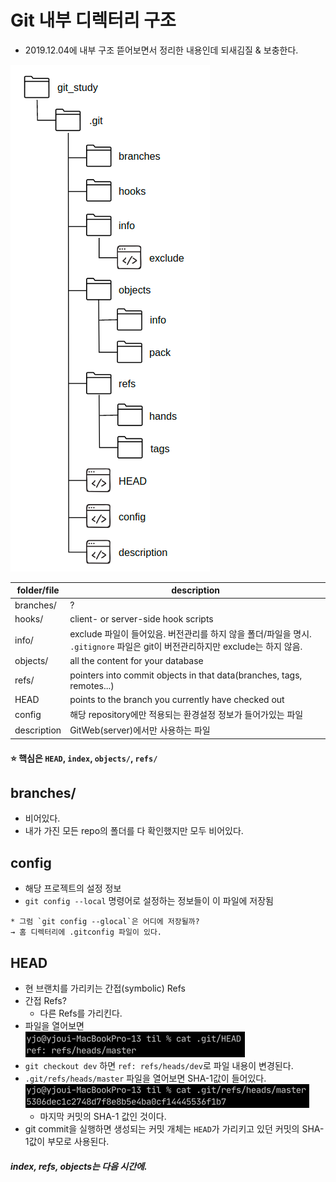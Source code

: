 # Git 내부 디렉터리 구조
- 2019.12.04에 내부 구조 뜯어보면서 정리한 내용인데 되새김질 & 보충한다.

![](.%5B20201113%5D_git_내부_디렉터리_구조/1a3a816f.png)

folder/file | description
--- | ---
branches/ | ?
hooks/ | client- or server-side hook scripts
info/ | exclude 파일이 들어있음. 버전관리를 하지 않을 폴더/파일을 명시. `.gitignore` 파일은 git이 버전관리하지만 exclude는 하지 않음.
objects/ | all the content for your database
refs/ | pointers into commit objects in that data(branches, tags, remotes...)
HEAD | points to the branch you currently have checked out
config | 해당 repository에만 적용되는 환경설정 정보가 들어가있는 파일
description | GitWeb(server)에서만 사용하는 파일

#### ⭐️ 핵심은 `HEAD`, `index`, `objects/`, `refs/`

## branches/
- 비어있다. 
- 내가 가진 모든 repo의 폴더를 다 확인했지만 모두 비어있다.

## config
- 해당 프로젝트의 설정 정보
- `git config --local` 명령어로 설정하는 정보들이 이 파일에 저장됨
```
* 그럼 `git config --glocal`은 어디에 저장될까?
→ 홈 디렉터리에 .gitconfig 파일이 있다.
```

## HEAD
- 현 브랜치를 가리키는 간접(symbolic) Refs
- 간접 Refs? 
   - 다른 Refs를 가리킨다.
- 파일을 열어보면 \
    ![](.%5B20201113%5D_git_내부_디렉터리_구조/bf1b3b21.png)
- `git checkout dev` 하면 `ref: refs/heads/dev`로 파일 내용이 변경된다.
- `.git/refs/heads/master` 파일을 열어보면 SHA-1값이 들어있다.
    ![](.%5B20201113%5D_git_내부_디렉터리_구조/29f5e88b.png)
    - 마지막 커밋의 SHA-1 값인 것이다.
- git commit을 실행하면 생성되는 커밋 개체는 `HEAD`가 가리키고 있던 커밋의 SHA-1값이 부모로 사용된다.

##### index, refs, objects는 다음 시간에.
